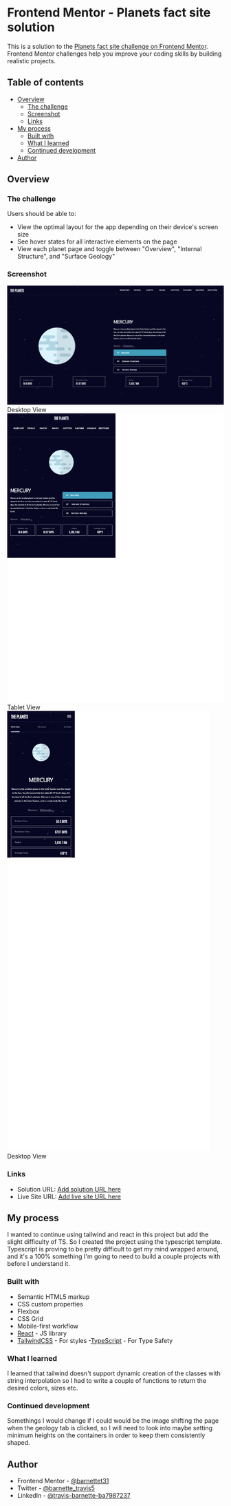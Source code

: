 # Frontend Mentor - Planets fact site solution

This is a solution to the [Planets fact site challenge on Frontend Mentor](https://www.frontendmentor.io/challenges/planets-fact-site-gazqN8w_f). Frontend Mentor challenges help you improve your coding skills by building realistic projects. 

## Table of contents

- [Overview](#overview)
  - [The challenge](#the-challenge)
  - [Screenshot](#screenshot)
  - [Links](#links)
- [My process](#my-process)
  - [Built with](#built-with)
  - [What I learned](#what-i-learned)
  - [Continued development](#continued-development)
- [Author](#author)


## Overview

### The challenge

Users should be able to:

- View the optimal layout for the app depending on their device's screen size
- See hover states for all interactive elements on the page
- View each planet page and toggle between "Overview", "Internal Structure", and "Surface Geology"

### Screenshot

![](./desktop_screen.png) Desktop View
![](./tablet_screen.png) Tablet View
![](./phone_screen.png) Desktop View




### Links

- Solution URL: [Add solution URL here](https://github.com/barnettet31/planet-fact-ts-react)
- Live Site URL: [Add live site URL here](https://barnettet31.github.io/planet-fact-ts-react/)

## My process

I wanted to continue using tailwind and react in this project but add the slight difficulty of TS. So I created the project using the typescript template. 
Typescript is proving to be pretty difficult to get my mind wrapped around, and it's a 100% something I'm going to need to build a couple projects with before I understand it. 



### Built with

- Semantic HTML5 markup
- CSS custom properties
- Flexbox
- CSS Grid
- Mobile-first workflow
- [React](https://reactjs.org/) - JS library
- [TailwindCSS](https://tailwindcss.com/) - For styles
-[TypeScript](https://www.typescriptlang.org/) - For Type Safety


### What I learned
I learned that tailwind doesn't support dynamic creation of the classes with string interpolation so I had to write a couple of functions to return the desired colors, sizes etc. 


### Continued development
Somethings I would change if I could would be the image shifting the page when the geology tab is clicked, so I will need to look into maybe setting minimum heights on the containers in order to keep them consistently shaped. 

## Author

- Frontend Mentor - [@barnettet31](https://www.frontendmentor.io/profile/barnettet31)
- Twitter - [@barnette_travis5](https://twitter.com/barnett_travis5)
- LinkedIn - [@travis-barnette-ba7987237](https://www.linkedin.com/in/travis-barnette-ba7987237/)


